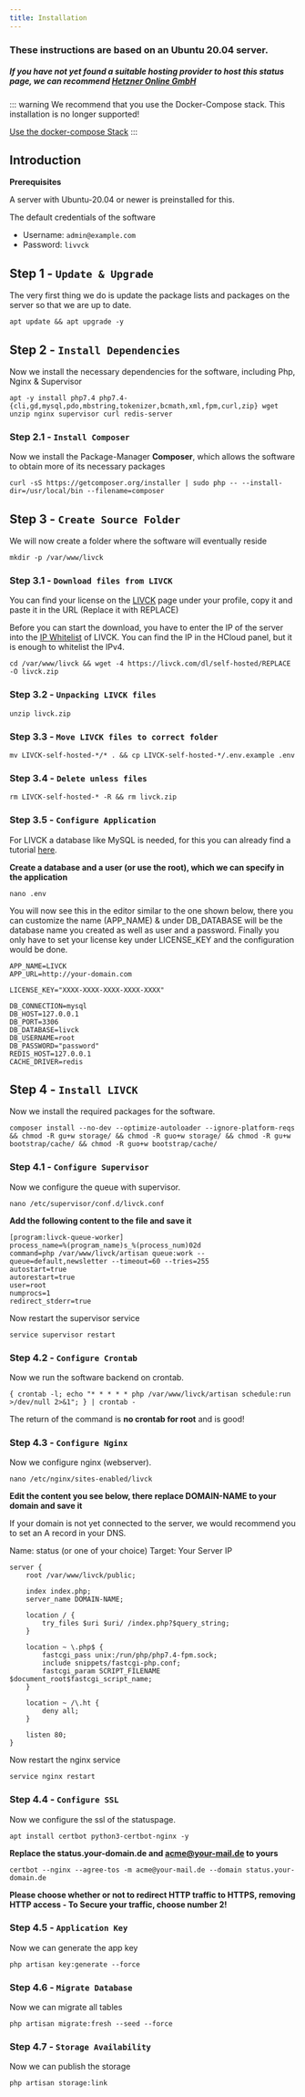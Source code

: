 ```yaml
---
title: Installation
---
```


### These instructions are based on an Ubuntu 20.04 server.
##### If you have not yet found a suitable hosting provider to host this status page, we can recommend [Hetzner Online GmbH](https://hetzner.cloud/?ref=1sCLayBw4vyG)

::: warning
We recommend that you use the Docker-Compose stack.
This installation is no longer supported!

[Use the docker-compose Stack](/docker-compose)
:::

## Introduction

**Prerequisites**

A server with Ubuntu-20.04 or newer is preinstalled for this.

The default credentials of the software
* Username: `admin@example.com`
* Password: `livvck`

## Step 1 - `Update & Upgrade`

The very first thing we do is update the package lists and packages on the server so that we are up to date.

```shell
apt update && apt upgrade -y
```

## Step 2 - `Install Dependencies`

Now we install the necessary dependencies for the software, including Php, Nginx & Supervisor

```shell
apt -y install php7.4 php7.4-{cli,gd,mysql,pdo,mbstring,tokenizer,bcmath,xml,fpm,curl,zip} wget unzip nginx supervisor curl redis-server
```

### Step 2.1 - `Install Composer`

Now we install the Package-Manager **Composer**, which allows the software to obtain more of its necessary packages

```shell
curl -sS https://getcomposer.org/installer | sudo php -- --install-dir=/usr/local/bin --filename=composer
```

## Step 3 - `Create Source Folder`

We will now create a folder where the software will eventually reside

```shell
mkdir -p /var/www/livck
```

### Step 3.1 - `Download files from LIVCK`

You can find your license on the [LIVCK](https://livck.com/manage/licenses) page under your profile, copy it and paste it in the URL (Replace it with REPLACE)

Before you can start the download, you have to enter the IP of the server into the [IP Whitelist](https://livck.com/manage/whitelist) of LIVCK. You can find the IP in the HCloud panel, but it is enough to whitelist the IPv4.

```shell
cd /var/www/livck && wget -4 https://livck.com/dl/self-hosted/REPLACE -O livck.zip
```

### Step 3.2 - `Unpacking LIVCK files`

```shell
unzip livck.zip
```

### Step 3.3 - `Move LIVCK files to correct folder`

```shell
mv LIVCK-self-hosted-*/* . && cp LIVCK-self-hosted-*/.env.example .env
```

### Step 3.4 - `Delete unless files`

```shell
rm LIVCK-self-hosted-* -R && rm livck.zip
```

### Step 3.5 - `Configure Application`

For LIVCK a database like MySQL is needed, for this you can already find a tutorial [here](https://www.digitalocean.com/community/tutorials/how-to-install-mysql-on-ubuntu-20-04-de).

**Create a database and a user (or use the root), which we can specify in the application**

```shell
nano .env
```

You will now see this in the editor similar to the one shown below, there you can customize the name (APP_NAME) & under DB_DATABASE will be the database name you created as well as user and a password.
Finally you only have to set your license key under LICENSE_KEY and the configuration would be done.

```dotenv
APP_NAME=LIVCK
APP_URL=http://your-domain.com

LICENSE_KEY="XXXX-XXXX-XXXX-XXXX-XXXX"

DB_CONNECTION=mysql
DB_HOST=127.0.0.1
DB_PORT=3306
DB_DATABASE=livck
DB_USERNAME=root
DB_PASSWORD="password"
REDIS_HOST=127.0.0.1
CACHE_DRIVER=redis
```

## Step 4 - `Install LIVCK`

Now we install the required packages for the software.

```shell
composer install --no-dev --optimize-autoloader --ignore-platform-reqs && chmod -R gu+w storage/ && chmod -R guo+w storage/ && chmod -R gu+w bootstrap/cache/ && chmod -R guo+w bootstrap/cache/
```

### Step 4.1 - `Configure Supervisor`

Now we configure the queue with supervisor.

```shell
nano /etc/supervisor/conf.d/livck.conf
```

**Add the following content to the file and save it**

```
[program:livck-queue-worker]
process_name=%(program_name)s_%(process_num)02d
command=php /var/www/livck/artisan queue:work --queue=default,newsletter --timeout=60 --tries=255
autostart=true
autorestart=true
user=root
numprocs=1
redirect_stderr=true
```

Now restart the supervisor service

```shell
service supervisor restart
```

### Step 4.2 - `Configure Crontab`

Now we run the software backend on crontab.

```shell
{ crontab -l; echo "* * * * * php /var/www/livck/artisan schedule:run >/dev/null 2>&1"; } | crontab -
```

The return of the command is **no crontab for root** and is good!

### Step 4.3 - `Configure Nginx`

Now we configure nginx (webserver).

```shell
nano /etc/nginx/sites-enabled/livck
```

**Edit the content you see below, there replace DOMAIN-NAME to your domain and save it**

If your domain is not yet connected to the server, we would recommend you to set an A record in your DNS.

Name: status (or one of your choice)
Target: Your Server IP

```
server {
    root /var/www/livck/public;

    index index.php;
    server_name DOMAIN-NAME;

    location / {
        try_files $uri $uri/ /index.php?$query_string;
    }

    location ~ \.php$ {
        fastcgi_pass unix:/run/php/php7.4-fpm.sock;
        include snippets/fastcgi-php.conf;
        fastcgi_param SCRIPT_FILENAME $document_root$fastcgi_script_name;
    }

    location ~ /\.ht {
        deny all;
    }

    listen 80;
}
```

Now restart the nginx service

```shell
service nginx restart
```

### Step 4.4 - `Configure SSL`

Now we configure the ssl of the statuspage.

```shell
apt install certbot python3-certbot-nginx -y
```

**Replace the status.your-domain.de and acme@your-mail.de to yours**

```shell
certbot --nginx --agree-tos -m acme@your-mail.de --domain status.your-domain.de
```

**Please choose whether or not to redirect HTTP traffic to HTTPS, removing HTTP access - To Secure your traffic, choose number 2!**

### Step 4.5 - `Application Key`

Now we can generate the app key

```shell
php artisan key:generate --force
```

### Step 4.6 - `Migrate Database`

Now we can migrate all tables

```shell
php artisan migrate:fresh --seed --force
```

### Step 4.7 - `Storage Availability`

Now we can publish the storage

```shell
php artisan storage:link
```


















